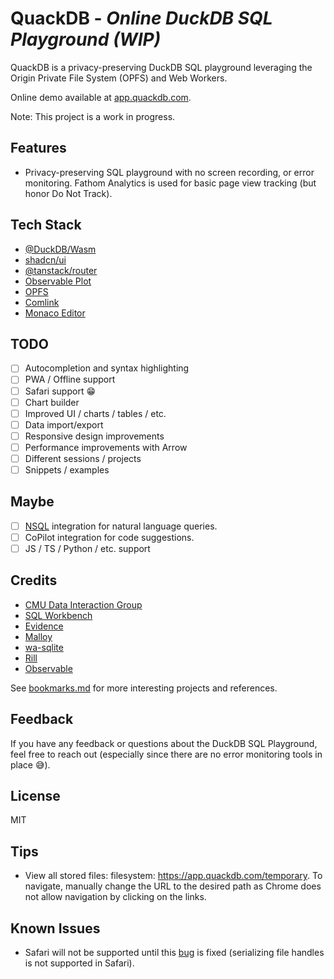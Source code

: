 # QuackDB - _Online DuckDB SQL Playground (WIP)_

QuackDB is a privacy-preserving DuckDB SQL playground leveraging the Origin Private File System (OPFS) and Web Workers.

Online demo available at [app.quackdb.com](https://quackdb.com).

Note: This project is a work in progress.

## Features

- Privacy-preserving SQL playground with no screen recording, or error monitoring. Fathom Analytics is used for basic page view tracking (but honor Do Not Track).

## Tech Stack

- [@DuckDB/Wasm](https://duckdb.org/)
- [shadcn/ui](https://ui.shadcn.com/)
- [@tanstack/router](https://tanstack.com/router/latest)
- [Observable Plot](https://observablehq.com/plot/)
- [OPFS](https://web.dev/file-system-access/)
- [Comlink](https://github.com/GoogleChromeLabs/comlink)
- [Monaco Editor](https://microsoft.github.io/monaco-editor/)

## TODO

- [ ] Autocompletion and syntax highlighting
- [ ] PWA / Offline support
- [ ] Safari support 😁
- [ ] Chart builder
- [ ] Improved UI / charts / tables / etc.
- [ ] Data import/export
- [ ] Responsive design improvements
- [ ] Performance improvements with Arrow
- [ ] Different sessions / projects
- [ ] Snippets / examples

## Maybe

- [ ] [NSQL](https://motherduck.com/blog/duckdb-text2sql-llm/) integration for natural language queries.
- [ ] CoPilot integration for code suggestions.
- [ ] JS / TS / Python / etc. support

## Credits

- [CMU Data Interaction Group](https://github.com/cmudig)
- [SQL Workbench](https://sql-workbench.com/)
- [Evidence](https://github.com/evidence-dev/evidence)
- [Malloy](https://github.com/malloydata/malloy)
- [wa-sqlite](https://github.com/rhashimoto/wa-sqlite/blob/master/demo/demo-worker.js)
- [Rill](https://github.com/rilldata/rill)
- [Observable](https://github.com/observablehq)

See [bookmarks.md](./bookmarks.md) for more interesting projects and references.

## Feedback

If you have any feedback or questions about the DuckDB SQL Playground, feel free to reach out (especially since there are no error monitoring tools in place 😅).

## License

MIT

## Tips

- View all stored files: filesystem: <https://app.quackdb.com/temporary>. To navigate, manually change the URL to the desired path as Chrome does not allow navigation by clicking on the links.

## Known Issues

- Safari will not be supported until this [bug](https://bugs.webkit.org/show_bug.cgi?id=256712#c0) is fixed (serializing file handles is not supported in Safari).
